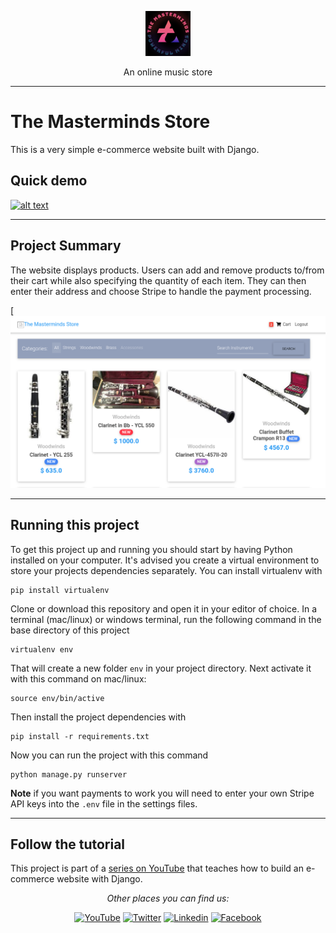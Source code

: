 <p align="center">
  <p align="center">
    <a href="https://www.themasterminds.tech" target="_blank">
      <img src="media_root/logo.png" alt="TheMastermindsTech" height="72">
    </a>
  </p>
  <p align="center">
    An online music store
  </p>
</p>

---

# The Masterminds Store

This is a very simple e-commerce website built with Django.

## Quick demo

[![alt text](https://justdjango.s3-us-west-2.amazonaws.com/media/gifs/djecommerce.gif "Logo")]()

---

## Project Summary

The website displays products. Users can add and remove products to/from their cart while also specifying the quantity of each item. They can then enter their address and choose Stripe to handle the payment processing.

[![alt text](media_root/home.png)

---

## Running this project

To get this project up and running you should start by having Python installed on your computer. It's advised you create a virtual environment to store your projects dependencies separately. You can install virtualenv with

```
pip install virtualenv
```

Clone or download this repository and open it in your editor of choice. In a terminal (mac/linux) or windows terminal, run the following command in the base directory of this project

```
virtualenv env
```

That will create a new folder `env` in your project directory. Next activate it with this command on mac/linux:

```
source env/bin/active
```

Then install the project dependencies with

```
pip install -r requirements.txt
```

Now you can run the project with this command

```
python manage.py runserver
```

**Note** if you want payments to work you will need to enter your own Stripe API keys into the `.env` file in the settings files.

---

## Follow the tutorial

This project is part of a [series on YouTube](https://youtu.be/z4USlooVXG0) that teaches how to build an e-commerce website with Django.



<div align="center">

<i>Other places you can find us:</i><br>

<a href="https://www.youtube.com/channel/UC_3zmR3ums_dGGuTcafO03A" target="_blank"><img src="https://img.shields.io/badge/YouTube-%23E4405F.svg?&style=flat-square&logo=youtube&logoColor=white" alt="YouTube"></a>
<a href="https://www.twitter.com/Kennedy_Sibeso" target="_blank"><img src="https://img.shields.io/badge/Twitter-%231877F2.svg?&style=flat-square&logo=twitter&logoColor=white" alt="Twitter"></a>
<a href="https://www.linkedin.com/in/kennedykalaluka" target="_blank"><img src="https://img.shields.io/badge/linkedin-%231877F2.svg?&style=flat-square&logo=linkedin&logoColor=white" alt="Linkedin"></a>
<a href="https://www.facebook.com/kennedysimasiku.kalalukasibeso" target="_blank"><img src="https://img.shields.io/badge/facebook-%231877F2.svg?&style=flat-square&logo=facebook&logoColor=white" alt="Facebook"></a>

</div>
